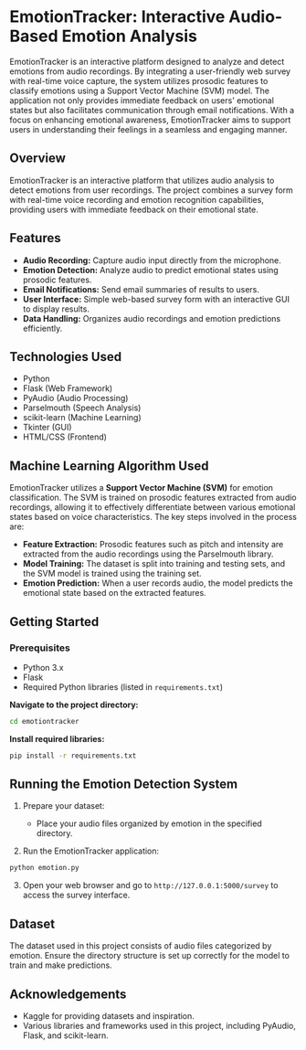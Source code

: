 # **EmotionTracker: Interactive Audio-Based Emotion Analysis**
EmotionTracker is an interactive platform designed to analyze and detect emotions from audio recordings. By integrating a user-friendly web survey with real-time voice capture, the system utilizes prosodic features to classify emotions using a Support Vector Machine (SVM) model. The application not only provides immediate feedback on users' emotional states but also facilitates communication through email notifications. With a focus on enhancing emotional awareness, EmotionTracker aims to support users in understanding their feelings in a seamless and engaging manner.

## **Overview**
EmotionTracker is an interactive platform that utilizes audio analysis to detect emotions from user recordings. The project combines a survey form with real-time voice recording and emotion recognition capabilities, providing users with immediate feedback on their emotional state.

## **Features**
- **Audio Recording:** Capture audio input directly from the microphone.
- **Emotion Detection:** Analyze audio to predict emotional states using prosodic features.
- **Email Notifications:** Send email summaries of results to users.
- **User Interface:** Simple web-based survey form with an interactive GUI to display results.
- **Data Handling:** Organizes audio recordings and emotion predictions efficiently.

## **Technologies Used**
- Python
- Flask (Web Framework)
- PyAudio (Audio Processing)
- Parselmouth (Speech Analysis)
- scikit-learn (Machine Learning)
- Tkinter (GUI)
- HTML/CSS (Frontend)

## **Machine Learning Algorithm Used**
EmotionTracker utilizes a **Support Vector Machine (SVM)** for emotion classification. The SVM is trained on prosodic features extracted from audio recordings, allowing it to effectively differentiate between various emotional states based on voice characteristics. The key steps involved in the process are:

- **Feature Extraction:** Prosodic features such as pitch and intensity are extracted from the audio recordings using the Parselmouth library.
- **Model Training:** The dataset is split into training and testing sets, and the SVM model is trained using the training set.
- **Emotion Prediction:** When a user records audio, the model predicts the emotional state based on the extracted features.

## Getting Started
### Prerequisites
- Python 3.x
- Flask
- Required Python libraries (listed in `requirements.txt`)

**Navigate to the project directory:**
```bash 
cd emotiontracker
```

**Install required libraries:**
```bash
pip install -r requirements.txt
```

## Running the Emotion Detection System
1. Prepare your dataset:
    - Place your audio files organized by emotion in the specified directory.
    
2. Run the EmotionTracker application:
```bash
python emotion.py
```
3. Open your web browser and go to `http://127.0.0.1:5000/survey` to access the survey interface.

## Dataset
The dataset used in this project consists of audio files categorized by emotion. Ensure the directory structure is set up correctly for the model to train and make predictions.

## Acknowledgements
- Kaggle for providing datasets and inspiration.
- Various libraries and frameworks used in this project, including PyAudio, Flask, and scikit-learn.














